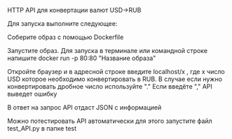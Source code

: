HTTP API для конвертации валют USD->RUB

Для запуска выполните следующее:

Соберите образ с помощью Dockerfile

Запустите образ. Для запуска в терминале или командной строке напишите docker run -p 80:80 "Название образа"

Откройте браузер и в адресной строке введите localhost/x , где x число USD которое необходимо конвертировать в RUB. В случае если нужно конвертировать дробное число используйте "." Если введёте "," API выведет ошибку

В ответ на запрос API отдаст JSON с информацией

Можно потестировать API автоматически для этого запустите файл test_API.py в папке test

